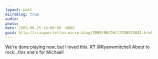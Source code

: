 ```yaml
---
layout: post
microblog: true
audio: 
photo: 
date: 2009-06-25 18:00:00 -0600
guid: http://craigmcclellan.micro.blog/2009/06/26/t2336524031.html
---
```

We're done playing now, but I loved this. RT @Ryanwmitchell About to rock...this one's for Michael!
